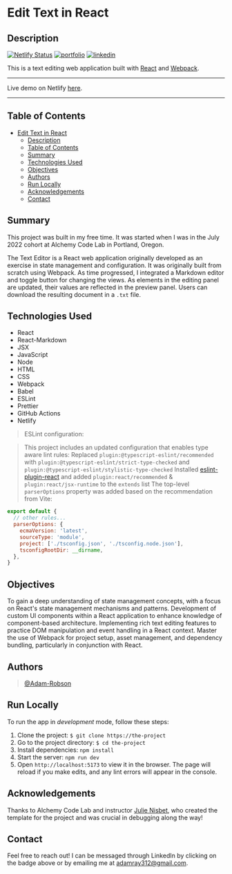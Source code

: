 # Edit Text in React

## Description

[![Netlify Status](https://api.netlify.com/api/v1/badges/8f74ff49-eb7d-40f6-a84d-e6516fea3d6b/deploy-status)](https://app.netlify.com/sites/edittextinreact/deploys)
[![portfolio](https://img.shields.io/badge/my_portfolio-000?style=for-the-badge&logo=ko-fi&logoColor=white)](https://adamrobson.vercel.app/)
[![linkedin](https://img.shields.io/badge/linkedin-0A66C2?style=for-the-badge&logo=linkedin&logoColor=white)](https://www.linkedin.com/in/adamrayrobson)

This is a text editing web application built with [React](https://react.dev/) and [Webpack](https://webpack.js.org/).

---

Live demo on Netlify [here](htttps://edittextinreact.netlify.app).

---

## Table of Contents

- [Edit Text in React](#edit-text-in-react)
  - [Description](#description)
  - [Table of Contents](#table-of-contents)
  - [Summary](#summary)
  - [Technologies Used](#technologies-used)
  - [Objectives](#objectives)
  - [Authors](#authors)
  - [Run Locally](#run-locally)
  - [Acknowledgements](#acknowledgements)
  - [Contact](#contact)

## Summary

This project was built in my free time. It was started when I was in the July 2022 cohort at Alchemy Code Lab in Portland, Oregon.

The Text Editor is a React web application originally developed as an exercise in state management and configuration. It was originally built from scratch using Webpack. As time progressed, I integrated a Markdown editor and toggle button for changing the views. As elements in the editing panel are updated, their values are reflected in the preview panel. Users can download the resulting document in a `.txt` file.

## Technologies Used

- React
- React-Markdown
- JSX
- JavaScript
- Node
- HTML
- CSS
- Webpack
- Babel
- ESLint
- Prettier
- GitHub Actions
- Netlify


> ESLint configuration:

> This project includes an updated configuration that enables type aware lint rules:
> Replaced `plugin:@typescript-eslint/recommended` with `plugin:@typescript-eslint/strict-type-checked` and `plugin:@typescript-eslint/stylistic-type-checked`
> Installed [eslint-plugin-react](https://github.com/jsx-eslint/eslint-plugin-react) and added `plugin:react/recommended` & `plugin:react/jsx-runtime` to the `extends` list
> The top-level `parserOptions` property was added based on the recommendation from Vite:

```js
export default {
  // other rules...
  parserOptions: {
    ecmaVersion: 'latest',
    sourceType: 'module',
    project: ['./tsconfig.json', './tsconfig.node.json'],
    tsconfigRootDir: __dirname,
  },
}
```

## Objectives

To gain a deep understanding of state management concepts, with a focus on React's state management mechanisms and patterns. Development of custom UI components within a React application to enhance knowledge of component-based architecture. Implementing rich text editing features to practice DOM manipulation and event handling in a React context. Master the use of Webpack for project setup, asset management, and dependency bundling, particularly in conjunction with React.

## Authors

> [@Adam-Robson](https://www.github.com/Adam-Robson)

## Run Locally

To run the app in *development* mode, follow these steps:

1. Clone the project: `$ git clone https://the-project`
2. Go to the project directory: `$ cd the-project`
3. Install dependencies: `npm install`
4. Start the server: `npm run dev`
5. Open `http://localhost:5173` to view it in the browser. The page will reload if you make edits, and any lint errors will appear in the console.

## Acknowledgements

Thanks to Alchemy Code Lab and instructor [Julie Nisbet](https://www.github.com/julienisbet), who created the template for the project and was crucial in debugging along the way!

## Contact

Feel free to reach out! I can be messaged through LinkedIn by clicking on the badge above or by emailing me at adamray312@gmail.com.
